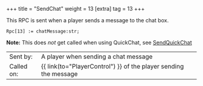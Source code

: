 +++
title = "SendChat"
weight = 13
[extra]
tag = 13
+++

This RPC is sent when a player sends a message to the chat box.

<!-- more -->

```
Rpc[13] := chatMessage:str;
```

**Note:** This does _not_ get called when using QuickChat, see [SendQuickChat](@/networking/rpc/33_sendquickchat.md)

|            |                                                    |
| ---------- | -------------------------------------------------- |
| Sent by:   | A player when sending a chat message               |
| Called on: | {{ link(to="PlayerControl") }} of the player sending the message    |

